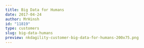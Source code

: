```yaml
---
title: Big Data for Humans
date: 2017-04-24
author: MrHinsh
id: "11819"
type: customers
slug: big-data-humans
preview: nkdagility-customer-big-data-for-humans-200x75.png
---
```

